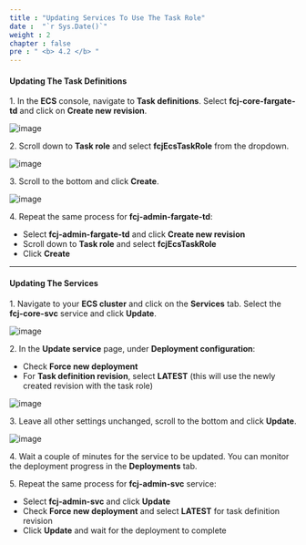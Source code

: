 ```yaml
---
title : "Updating Services To Use The Task Role"
date :  "`r Sys.Date()`" 
weight : 2
chapter : false
pre : " <b> 4.2 </b> "
---
```


#### Updating The Task Definitions

1\. In the **ECS** console, navigate to **Task definitions**. Select **fcj-core-fargate-td** and click on **Create new revision**.

![image](/images/4.2/Group158.png)

2\. Scroll down to **Task role** and select **fcjEcsTaskRole** from the dropdown.

![image](/images/4.2/Group159.png)

3\. Scroll to the bottom and click **Create**.

![image](/images/4.2/Group160.png)

4\. Repeat the same process for **fcj-admin-fargate-td**:
   - Select **fcj-admin-fargate-td** and click **Create new revision**
   - Scroll down to **Task role** and select **fcjEcsTaskRole**
   - Click **Create**

___

#### Updating The Services

1\. Navigate to your **ECS cluster** and click on the **Services** tab. Select the **fcj-core-svc** service and click **Update**.

![image](/images/4.2/Group161.png)

2\. In the **Update service** page, under **Deployment configuration**:
   - Check **Force new deployment**
   - For **Task definition revision**, select **LATEST** (this will use the newly created revision with the task role)

![image](/images/4.2/Group162.png)

3\. Leave all other settings unchanged, scroll to the bottom and click **Update**.

![image](/images/4.2/Group163.png)

4\. Wait a couple of minutes for the service to be updated. You can monitor the deployment progress in the **Deployments** tab.

5\. Repeat the same process for **fcj-admin-svc** service:
   - Select **fcj-admin-svc** and click **Update**
   - Check **Force new deployment** and select **LATEST** for task definition revision
   - Click **Update** and wait for the deployment to complete